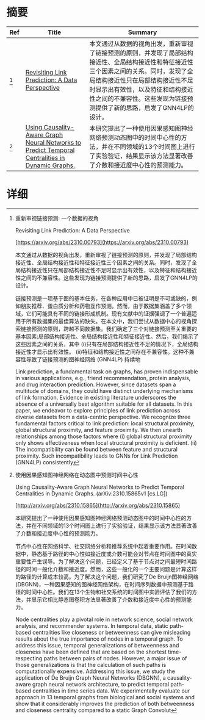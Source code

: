 # 摘要

| Ref | Title | Summary |
| --- | --- | --- |
| [^1] | [Revisiting Link Prediction: A Data Perspective](https://arxiv.org/abs/2310.00793) | 本文通过从数据的视角出发，重新审视了链接预测的原则，并发现了局部结构接近性、全局结构接近性和特征接近性三个因素之间的关系。同时，发现了全局结构接近性只在局部结构接近性不足时显示出有效性，以及特征和结构接近性之间的不兼容性。这些发现为链接预测提供了新的思路，启发了GNN4LP的设计。 |
| [^2] | [Using Causality-Aware Graph Neural Networks to Predict Temporal Centralities in Dynamic Graphs.](http://arxiv.org/abs/2310.15865) | 本研究提出了一种使用因果感知图神经网络预测动态图中的时间中心性的方法，并在不同领域的13个时间图上进行了实验验证，结果显示该方法显著改善了介数和接近度中心性的预测能力。 |

# 详细

[^1]: 重新审视链接预测: 一个数据的视角

    Revisiting Link Prediction: A Data Perspective

    [https://arxiv.org/abs/2310.00793](https://arxiv.org/abs/2310.00793)

    本文通过从数据的视角出发，重新审视了链接预测的原则，并发现了局部结构接近性、全局结构接近性和特征接近性三个因素之间的关系。同时，发现了全局结构接近性只在局部结构接近性不足时显示出有效性，以及特征和结构接近性之间的不兼容性。这些发现为链接预测提供了新的思路，启发了GNN4LP的设计。

    

    链接预测是一项基于图的基本任务，在各种应用中已被证明是不可或缺的，例如朋友推荐、蛋白质分析和药物互作预测。然而，由于数据集涵盖了多个领域，它们可能具有不同的链接形成机制。现有文献中的证据强调了一个普遍适用于所有数据集的最佳算法的缺失。在本文中，我们尝试从数据中心的视角探索链接预测的原则，跨越不同数据集。我们确定了三个对链接预测至关重要的基本因素:局部结构接近性、全局结构接近性和特征接近性。然后，我们揭示了这些因素之间的关系，其中 (i)只有在局部结构接近性不足的情况下，全局结构接近性才显示出有效性。 (ii)特征和结构接近性之间存在不兼容性。这种不兼容性导致了链接预测的图神经网络 (GNN4LP) 持续地

    Link prediction, a fundamental task on graphs, has proven indispensable in various applications, e.g., friend recommendation, protein analysis, and drug interaction prediction. However, since datasets span a multitude of domains, they could have distinct underlying mechanisms of link formation. Evidence in existing literature underscores the absence of a universally best algorithm suitable for all datasets. In this paper, we endeavor to explore principles of link prediction across diverse datasets from a data-centric perspective. We recognize three fundamental factors critical to link prediction: local structural proximity, global structural proximity, and feature proximity. We then unearth relationships among those factors where (i) global structural proximity only shows effectiveness when local structural proximity is deficient. (ii) The incompatibility can be found between feature and structural proximity. Such incompatibility leads to GNNs for Link Prediction (GNN4LP) consistently 
    
[^2]: 使用因果感知图神经网络在动态图中预测时间中心性

    Using Causality-Aware Graph Neural Networks to Predict Temporal Centralities in Dynamic Graphs. (arXiv:2310.15865v1 [cs.LG])

    [http://arxiv.org/abs/2310.15865](http://arxiv.org/abs/2310.15865)

    本研究提出了一种使用因果感知图神经网络预测动态图中的时间中心性的方法，并在不同领域的13个时间图上进行了实验验证，结果显示该方法显著改善了介数和接近度中心性的预测能力。

    

    节点中心性在网络科学、社交网络分析和推荐系统中起着重要作用。在时间数据中，静态基于路径的中心性如接近度或介数可能会对节点在时间图中的真实重要性产生误导。为了解决这个问题，已经定义了基于节点对之间最短时间路径的时间一般化介数和接近度。然而，这些一般化的一个主要问题是计算这样的路径的计算成本较高。为了解决这个问题，我们研究了De Bruijn图神经网络(DBGNN)，一种因果感知的图神经网络架构，在时间序列数据中预测基于路径的时间中心性。我们在13个生物和社交系统的时间图中实验评估了我们的方法，并显示它相比静态图卷积方法显著改善了介数和接近度中心性的预测能力。

    Node centralities play a pivotal role in network science, social network analysis, and recommender systems. In temporal data, static path-based centralities like closeness or betweenness can give misleading results about the true importance of nodes in a temporal graph. To address this issue, temporal generalizations of betweenness and closeness have been defined that are based on the shortest time-respecting paths between pairs of nodes. However, a major issue of those generalizations is that the calculation of such paths is computationally expensive. Addressing this issue, we study the application of De Bruijn Graph Neural Networks (DBGNN), a causality-aware graph neural network architecture, to predict temporal path-based centralities in time series data. We experimentally evaluate our approach in 13 temporal graphs from biological and social systems and show that it considerably improves the prediction of both betweenness and closeness centrality compared to a static Graph Convolut
    


